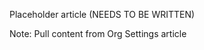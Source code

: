 <!--
title: "Report Settings"
description: "Overview of report settings"
tags: "report settings organization"
-->

Placeholder article (NEEDS TO BE WRITTEN)

Note: Pull content from Org Settings article